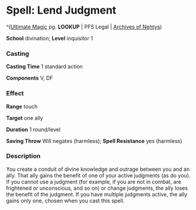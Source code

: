 # Spell: Lend Judgment

^([Ultimate Magic][ss-lend-judgment] pg. **LOOKUP** | PFS Legal | [Archives of Nehtys][sn-lend-judgment])

**School** divination; **Level** inquisitor 1

### Casting

**Casting Time** 1 standard action  

**Components** V, DF

### Effect

**Range** touch  

**Target** one ally  

**Duration** 1 round/level  

**Saving Throw** Will negates (harmless); **Spell Resistance** yes (harmless)

### Description

You create a conduit of divine knowledge and outrage between you and an ally. That ally gains the benefit of one of your active judgments (as do you). If you cannot use a judgment (for example, if you are not in combat, are frightened or unconscious, and so on) or change judgments, the ally loses the benefit of the judgment. If you have multiple judgments active, the ally gains only one, chosen when you cast this spell.

[ss-lend-judgment]: http://paizo.com/pathfinderRPG/v57
[sn-lend-judgment]: http://www.archivesofnethys.com/SpellDisplay.aspx?ItemName=Lend%20Judgment